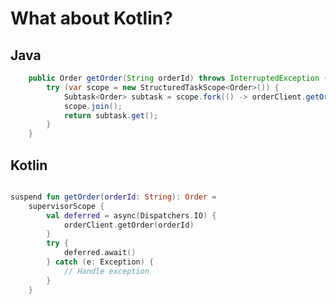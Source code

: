 ---
---
# What about Kotlin?

## Java 

```java {maxHeight:'50px'}
    public Order getOrder(String orderId) throws InterruptedException {
        try (var scope = new StructuredTaskScope<Order>()) {
            Subtask<Order> subtask = scope.fork(() -> orderClient.getOrder(orderId));
            scope.join();
            return subtask.get();
        }
    }
```

## Kotlin

```kotlin {maxHeight:'50px'}

suspend fun getOrder(orderId: String): Order =
    supervisorScope {
        val deferred = async(Dispatchers.IO) {
            orderClient.getOrder(orderId)
        }
        try {
            deferred.await()
        } catch (e: Exception) {
            // Handle exception
        }
    }
```